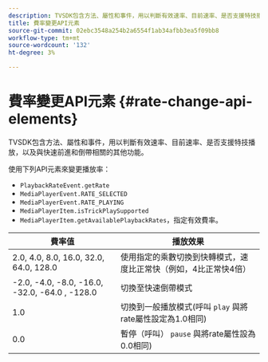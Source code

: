 ```yaml
---
description: TVSDK包含方法、屬性和事件，用以判斷有效速率、目前速率、是否支援特技播放，以及與快速前進和倒帶相關的其他功能。
title: 費率變更API元素
source-git-commit: 02ebc3548a254b2a6554f1ab34afbb3ea5f09bb8
workflow-type: tm+mt
source-wordcount: '132'
ht-degree: 3%

---
```


# 費率變更API元素 {#rate-change-api-elements}

TVSDK包含方法、屬性和事件，用以判斷有效速率、目前速率、是否支援特技播放，以及與快速前進和倒帶相關的其他功能。

<!--<a id="section_E5D37C71323947E2AED8B866D9835E31"></a>-->

使用下列API元素來變更播放率：

* `PlaybackRateEvent.getRate`
* `MediaPlayerEvent.RATE_SELECTED`
* `MediaPlayerEvent.RATE_PLAYING`
* `MediaPlayerItem.isTrickPlaySupported`
* `MediaPlayerItem.getAvailablePlaybackRates`，指定有效費率。

| **費率值** | **播放效果** |
|---|---|
| 2.0, 4.0, 8.0, 16.0, 32.0, 64.0, 128.0 | 使用指定的乘數切換到快轉模式，速度比正常快（例如，4比正常快4倍） |
| -2.0, -4.0, -8.0, -16.0, -32.0, -64.0 , -128.0 | 切換至快速倒帶模式 |
| 1.0 | 切換到一般播放模式(呼叫 `play` 與將rate屬性設定為1.0相同) |
| 0.0 | 暫停（呼叫） `pause` 與將rate屬性設為0.0相同) |
